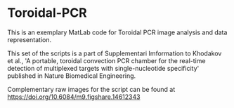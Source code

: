 # Toroidal-PCR

This is an exemplary MatLab code for Toroidal PCR image analysis and data representation.

This set of the scripts is a part of Supplementari Imformation to Khodakov et al., 'A portable, toroidal convection PCR chamber for the real-time detection of multiplexed targets with single-nucleotide specificity' published in Nature Biomedical Engineering.

Complementary raw images for the script can be found at https://doi.org/10.6084/m9.figshare.14612343

